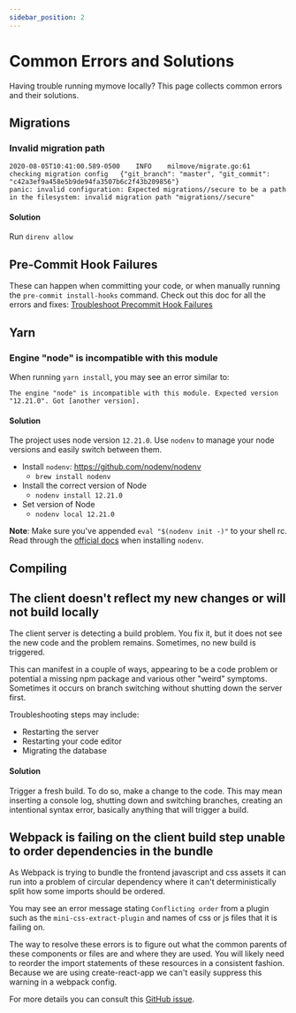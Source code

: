 ```yaml
---
sidebar_position: 2
---
```


# Common Errors and Solutions

Having trouble running mymove locally? This page collects common errors and their solutions.

## Migrations

### Invalid migration path 

```
2020-08-05T10:41:00.589-0500	INFO	milmove/migrate.go:61	checking migration config	{"git_branch": "master", "git_commit": "c42a3ef9a458e5b9de94fa3507b6c2f43b209856"}
panic: invalid configuration: Expected migrations//secure to be a path in the filesystem: invalid migration path "migrations//secure"
```

#### Solution
Run `direnv allow`

## Pre-Commit Hook Failures
These can happen when committing your code, or when manually running the `pre-commit install-hooks` command. Check out this doc for all the errors and fixes: [Troubleshoot Precommit Hook Failures](https://transcom.github.io/mymove-docs/docs/help/Troubleshoot-Precommit-Hook-Failures/)

## Yarn

### Engine "node" is incompatible with this module
When running `yarn install`, you may see an error similar to:
```
The engine "node" is incompatible with this module. Expected version "12.21.0". Got [another version].
```

#### Solution
The project uses node version `12.21.0`. Use `nodenv` to manage your node versions and easily switch between them.

* Install `nodenv`: https://github.com/nodenv/nodenv
  * `brew install nodenv`
* Install the correct version of Node
  * `nodenv install 12.21.0`
* Set version of Node
  * `nodenv local 12.21.0`

**Note**: Make sure you've appended `eval "$(nodenv init -)"` to your shell rc. Read through the [official docs](https://github.com/nodenv/nodenv#installation) when installing `nodenv`.

## Compiling

## The client doesn't reflect my new changes or will not build locally
The client server is detecting a build problem. You fix it, but it does not see the new code and the problem remains. Sometimes, no new build is triggered. 

This can manifest in a couple of ways, appearing to be a code problem or potential a missing npm package and various other "weird" symptoms. Sometimes it occurs on branch switching without shutting down the server first.

Troubleshooting steps may include:
- Restarting the server
- Restarting your code editor
- Migrating the database

#### Solution
Trigger a fresh build. To do so, make a change to the code. This may mean inserting a console log, shutting down and switching branches, creating an intentional syntax error, basically anything that will trigger a build.

## Webpack is failing on the client build step unable to order dependencies in the bundle

As Webpack is trying to bundle the frontend javascript and css assets it can run into a problem of circular dependency where it can't deterministically split how some imports should be ordered.

You may see an error message stating `Conflicting order` from a plugin such as the `mini-css-extract-plugin` and names of css or js files that it is failing on.

The way to resolve these errors is to figure out what the common parents of these components or files are and where they are used.  You will likely need to reorder the import statements of these resources in a consistent fashion.  Because we are using create-react-app we can't easily suppress this warning in a webpack config.

For more details you can consult this [GitHub issue](https://github.com/facebook/create-react-app/issues/5372).  


